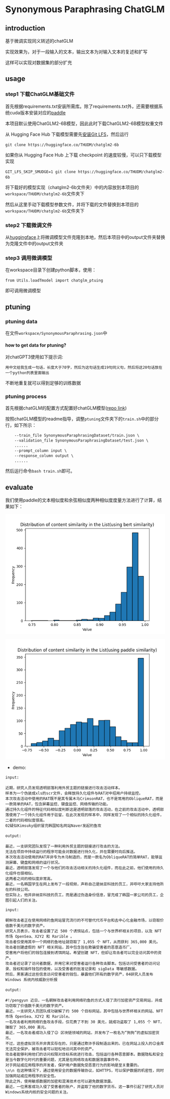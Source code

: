 # Synonymous Paraphrasing ChatGLM

## introduction

基于微调实现同义转述的chatGLM

实现效果为，对于一段输入的文本，输出文本为对输入文本的复述和扩写

这样可以实现对数据集的部分扩充

## usage

### step1 下载ChatGLM基础文件

首先根据requirements.txt安装所需库。除了requirements.txt外，还需要根据系统cuda版本安装对应的[paddle](https://www.paddlepaddle.org.cn/install/quick?docurl=/documentation/docs/zh/install/pip/linux-pip.html)

本项目默认使用ChatGLM2-6B模型，因此此时下载ChatGLM2-6B模型权重文件

从 Hugging Face Hub 下载模型需要先[安装Git LFS](https://docs.github.com/zh/repositories/working-with-files/managing-large-files/installing-git-large-file-storage)，然后运行

``git clone https://huggingface.co/THUDM/chatglm2-6b``

如果你从 Hugging Face Hub 上下载 checkpoint 的速度较慢，可以只下载模型实现

``GIT_LFS_SKIP_SMUDGE=1 git clone https://huggingface.co/THUDM/chatglm2-6b``

将下载好的模型实现（chatglm2-6b文件夹）中的内容放到本项目的``workspace/THUDM/chatglm2-6b``文件夹下

然后从这里手动下载模型参数文件，并将下载的文件替换到本项目的``workspace/THUDM/chatglm2-6b``文件夹下

### step2 下载微调文件

从[huggingface](https://huggingface.co/Andrew82106/ChatGLMWithSynonymousParaphrasing)上将微调模型文件克隆到本地，然后本项目中的output文件夹替换为克隆文件中的output文件夹

### step3 调用微调模型

在workspace目录下创建python脚本，使用：

``from Utils.loadTmodel import chatglm_ptuing``

即可调用微调模型

## ptuning

### ptuning data

在文件``workspace/SynonymousParaphrasing.json``中

#### how to get data for ptuning?

对chatGPT3使用如下提示词:

``用中文给我生成一句话，长度大于70字，然后为这句话生成19句同义句，然后将这20句话放在一个python列表里面输出``

不断地重复就可以得到足够的训练数据

### ptuning process

首先根据chatGLM的配置方式配置好chatGLM模型([repo link](https://github.com/THUDM/ChatGLM2-6B))

按照chatGLM模型的readme指导，调整``ptuning``文件夹下的``train.sh``中的部分行，如下所示：

```shell
    --train_file SynonymousParaphrasingDataset/train.json \
    --validation_file SynonymousParaphrasingDataset/test.json \
    ......
    --prompt_column input \
    --response_column output \
    ......
```

然后运行命令``bash train.sh``即可。

## evaluate

我们使用paddle的文本相似度和余弦相似度两种相似度度量方法进行了计算，结果如下：

![simi_bert.jpg](workspace/simi_bert.png)

![simi_paddle.jpg](workspace/simi_paddle.png)

- demo:

```text
input: 

近期，研究人员发现透明部落利用外贸主题的链接进行攻击活动样本。
样本为一个伪装成xls的scr文件，会释放持久化组件与RAT对中招用户持续监控。
本次攻击活动中使用的RAT既不是其专属木马CrimsonRAT，也不是常用的ObliqueRAT，而是一款简单的RAT，包含屏幕监控、键盘监控、网络传输的功能。
通过持久化组件的特征代码相似度判断这是透明部落的攻击活动，在之前的攻击活动中，透明部落使用了一个持久化组件用于驻留，在此次发现的样本中，同样发现了一个相似的持久化组件，二者的代码相似度很高。
02疑似Kimsuky组织冒充韩国知名网站Naver发起钓鱼攻

output:

最近，一支研究团队发现了一种利用外贸主题的链接进行攻击的方法。
无法在项目中持续运行的程序可能会对数据进行持久化，并在需要时向后推送。
本次攻击活动使用的RAT并非专为木马制造的，而是一款名为ObliqueRAT的简单RAT，能够监测屏幕、键盘和网络的运行状况。
最近，透明部落发现了一个与他们的攻击活动相关的持久化组件，而在此之前，他们使用的持久化组件也很相似。
这两者之间的相似度非常高。
最近，一名韩国学生在网上发布了一段视频，声称自己是纳亚科技的员工，并呼吁大家支持他所在的科技公司。
但实际上，他并非纳亚科技的员工，而是通过伪造身份信息，冒充成了韩国一家公司的员工，企图引起人们的关注。
```

```text
input:

朝鲜攻击者正在使用网络钓鱼网站冒充流行的不可替代代币平台和去中心化金融市场，以窃取价值数千美元的数字资产。
研究人员表示，攻击者设置了近 500 个诱饵站点，包括一个与世界杯相关的项目，以及 NFT 市场 OpenSea、X2Y2 和 Rarible 。
攻击者仅使用其中一个网络钓鱼地址就窃取了 1,055 个 NFT，从而获利 365,000 美元。
攻击者创建虚假的 NFT 相关网站，其中包含旨在欺骗受害者的恶意造币厂。
受害用户将他们的钱包连接到诱饵网站，希望创建 NFT，但却让攻击者可以完全访问其中的资产。
攻击者还记录了访问者数据，并用它来对受害者运行各种攻击脚本。包括访问受害者的访问记录、授权和插件钱包的使用，以及受害者的批准记录和 sigData 等敏感数据。
然后，黑客通过这些信息访问受害者的钱包，暴露他们所有的数字资产，04研究人员发布 Windows 系统内核威胁分析报

output:

#!/pengyun 近日，一名朝鲜攻击者利用网络钓鱼的方式入侵了流行加密资产交易网站，并成功窃取了价值数千美元的数字资产。
最近，一支研究人员团队成功破解了约 500 个目标网站，其中包括与世界杯相关的网站、NFT 市场 OpenSea、X2Y2 和 Rarible。
一名攻击者利用网络钓鱼攻击手段，仅花费了不到 30 美元，就成功盗取了 1,055 个 NFT，赚取了 365,000 美元。
最近，一名攻击者成功入侵了😉 区块链领域的网站，并发布了一枚名为“狗狗”的虚拟加密货币。
不过，这些虚拟货币并非真实存在的，只是通过欺诈手段制造出来的。已在网站上投入的😉金库无法完全保护，被攻击者可以轻松地访问其中的资产。
攻击者能够利用他们的访问权限对目标系统进行攻击，包括运行各种恶意脚本。数据隐私和安全是当今数字化时代的重要问题，尤其是在网络攻击和数据泄露事件中。
对于网站或应用程序的开发者，保护用户数据免受恶意行为的影响是至关重要的。
\n\n 在这种情况下，通过使用安全的数据传输协议，如HTTPS，可以保护数据的机密性，同时加强网站或应用程序的安全性。
除此之外，使用敏感数据的加密和混淆技术也可以避免数据泄露。
最近，一位黑客成功入侵了受害者的账户，并盗取了他的数字货币。这一事件引起了研究人员对Windows系统内核的安全问题的关注。
```